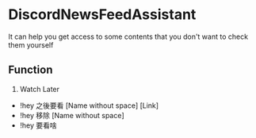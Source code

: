 # DiscordNewsFeedAssistant
It can help you get access to some contents that you don't want to check them yourself

## Function
1. Watch Later
- !hey 之後要看 [Name without space] [Link]
- !hey 移除 [Name without space]
- !hey 要看啥
